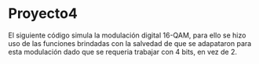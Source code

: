 # Proyecto4

El siguiente código simula la modulación digital 16-QAM, para ello se hizo uso de las funciones brindadas con la salvedad de que se adapataron para esta modulación
dado que se requeria trabajar con 4 bits, en vez de 2.
